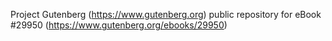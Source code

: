 Project Gutenberg (https://www.gutenberg.org) public repository for eBook #29950 (https://www.gutenberg.org/ebooks/29950)
